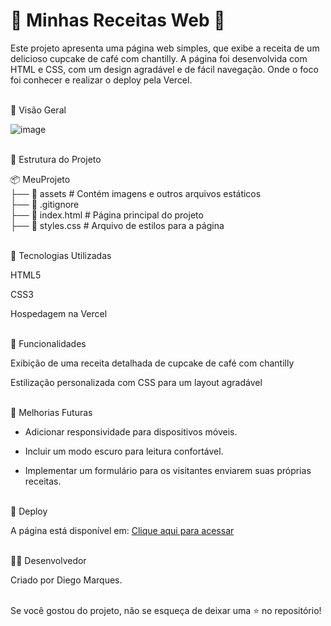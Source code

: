 # 🍰 Minhas Receitas Web 🍰 #

Este projeto apresenta uma página web simples, que exibe a receita de um delicioso cupcake de café com chantilly. A página foi desenvolvida com HTML e CSS, com um design agradável e de fácil navegação. Onde o foco foi conhecer e realizar o deploy pela Vercel.

<br>
📸 Visão Geral

![image](https://github.com/user-attachments/assets/98a9a0ee-09e8-431b-88d5-85359b64d81a)




<br>
📂 Estrutura do Projeto

📦 MeuProjeto <br>
├── 📂 assets  # Contém imagens e outros arquivos estáticos <br>
├── 📄 .gitignore <br>
├── 📄 index.html  # Página principal do projeto <br>
├── 📄 styles.css  # Arquivo de estilos para a página <br>

<br>
🚀 Tecnologias Utilizadas

HTML5

CSS3

Hospedagem na Vercel

<br>
📌 Funcionalidades

Exibição de uma receita detalhada de cupcake de café com chantilly

Estilização personalizada com CSS para um layout agradável

<br>
🔧 Melhorias Futuras

* Adicionar responsividade para dispositivos móveis.

* Incluir um modo escuro para leitura confortável.

* Implementar um formulário para os visitantes enviarem suas próprias receitas.

  

<br>
🔗 Deploy

A página está disponível em: [Clique aqui para acessar](https://projeto-caderno-de-receita.vercel.app/)

<br>
👨‍💻 Desenvolvedor

Criado por Diego Marques.

<br>
Se você gostou do projeto, não se esqueça de deixar uma ⭐ no repositório!

